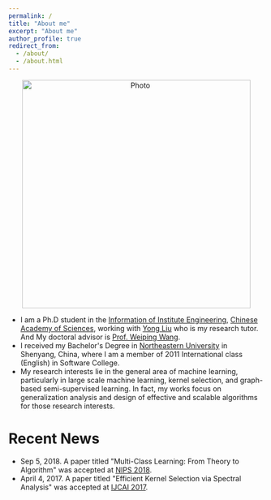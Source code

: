 ```yaml
---
permalink: /
title: "About me"
excerpt: "About me"
author_profile: true
redirect_from: 
  - /about/
  - /about.html
---
```


<p align="center">
  <img src="https://superlj666.github.io/files/jianli.jpg?raw=true" alt="Photo" style="width: 450px;"/>
</p>

* I am a Ph.D student in the [Information of Institute Engineering](https://iie.ac.cn/), [Chinese Academy of Sciences](https://ucas.ac.cn/), working with [Yong Liu](https://scholar.google.com/citations?user=vVhmzbAAAAAJ&hl=zh-CN) who is my research tutor. And My doctoral advisor is [Prof. Weiping Wang](https://scholar.google.com/citations?user=dAJ23QEAAAAJ&hl=zh-CN).
* I received my Bachelor's Degree in [Northeastern University](https://en.sjtu.edu.cn/) in Shenyang, China, where I am a member of 2011 International class (English) in Software College.
* My research interests lie in the general area of machine learning, particularly in large scale machine learning, kernel selection, and graph-based semi-supervised learning. In fact, my works focus on generalization analysis and design of effective and scalable algorithms for those research interests.


# Recent News
* Sep 5, 2018. A paper titled "Multi-Class Learning: From Theory to Algorithm" was accepted at [NIPS 2018](https://nips.cc/Conferences/2018).
* April 4, 2017. A paper titled "Efficient Kernel Selection via Spectral Analysis" was accepted at [IJCAI 2017](https://www.ijcai-17.org/).
